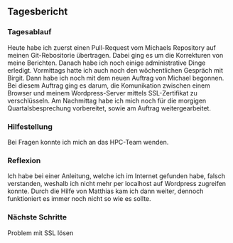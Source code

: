 ## Tagesbericht


### Tagesablauf
Heute habe ich zuerst einen Pull-Request vom Michaels Repository auf meinen Git-Rebositorie übertragen. Dabei ging es um die Korrekturen von meine Berichten. Danach habe ich noch einige administrative Dinge erledigt. Vormittags hatte ich auch noch den wöchentlichen Gespräch mit Birgit. Dann habe ich noch mit dem neuen Auftrag von Michael begonnen. Bei diesem Auftrag ging es darum, die Komunikation zwischen einem Browser und meinem Wordpress-Server mittels SSL-Zertifikat zu verschlüsseln. Am Nachmittag habe ich mich noch für die morgigen Quartalsbesprechung vorbereitet, sowie am Auftrag weitergearbeitet.  

### Hilfestellung
Bei Fragen konnte ich mich an das HPC-Team wenden.

### Reflexion
Ich habe bei einer Anleitung, welche ich im Internet gefunden habe, falsch verstanden, weshalb ich nicht mehr per localhost auf Wordpress zugreifen konnte. Durch die Hilfe von Matthias kam ich dann weiter, dennoch funktioniert es immer noch nicht so wie es sollte.

### Nächste Schritte
Problem mit SSL lösen

